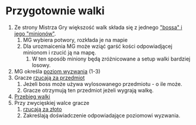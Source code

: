 # Przygotownie walki

1. Ze strony Mistrza Gry większość walk składa się z jednego ["bossa" i jego "minionów"](#file-boss-i-miniony-md). 
   1. MG wybiera potwory, rozkłada je na mapie
   2. Dla urozmaicenia MG może wziąć garść kości odpowiadjącej minionom i rzucić ją na mapę.
      1. W ten sposób miniony będą zróżnicowane a setup walki bardziej losowy.
2. MG określa [poziom wyzwania](#file-poziom-wyzwania-md) (1-3)
3. Gracze [rzucają za przedmiot](#file-rzut-na-skarb-md)
   1. Jeżeli boss może używa wylosowanego przedmiotu - o ile może.
   2. Gracze otrzymują ten przedmiot jeżeli wygrają walkę.
4. [Przebieg walki](#file-przebieg-walki-md)
5. Przy zwycięskiej walce gracze
   1. [rzucają za złoto](#file-rzut-na-skarb-md)
   2. Zakreślają doświadczenie odpowiadające poziomowi wyzwania.

